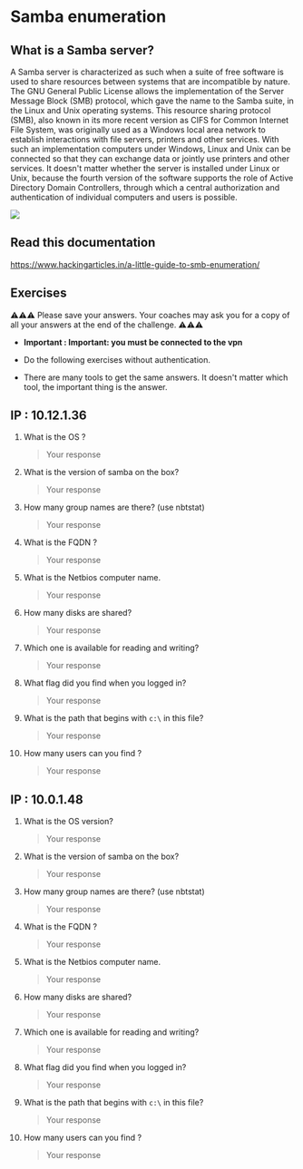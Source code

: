 # Samba enumeration 

## What is a Samba server?
A Samba server is characterized as such when a suite of free software is used to share resources between systems that are incompatible by nature. The GNU General Public License allows the implementation of the Server Message Block (SMB) protocol, which gave the name to the Samba suite, in the Linux and Unix operating systems.  This resource sharing protocol (SMB), also known in its more recent version as CIFS for Common Internet File System, was originally used as a Windows local area network to establish interactions with file servers, printers and other services. With such an implementation computers under Windows, Linux and Unix can be connected so that they can exchange data or jointly use printers and other services. It doesn't matter whether the server is installed under Linux or Unix, because the fourth version of the software supports the role of Active Directory Domain Controllers, through which a central authorization and authentication of individual computers and users is possible. 

![](https://media1.giphy.com/media/l0IpWimdziTLydf8Y/giphy.gif?cid=ecf05e47u0ta0o7c381p9h28ksitujm1i8nk406hhplongkq&rid=giphy.gif&ct=g)


## Read this documentation 
https://www.hackingarticles.in/a-little-guide-to-smb-enumeration/


## Exercises 
⚠️⚠️⚠️ Please save your answers. Your coaches may ask you for a copy of all your answers at the end of the challenge. ⚠️⚠️⚠️

- **Important : Important: you must be connected to the vpn**


- Do the following exercises without authentication.
- There are many tools to get the same answers. It doesn't matter which tool, the important thing is the answer.

## IP : 10.12.1.36
1. What is the OS ?
    > Your response 
1. What is the version of samba on the box? 
    > Your response 
1. How many group names are there? (use nbtstat)
    > Your response 
1. What is the FQDN ?
    > Your response 
1. What is the Netbios computer name. 
    > Your response 
1. How many disks are shared?
    > Your response 
1. Which one is available for reading and writing? 
    > Your response 
1. What flag did you find when you logged in?
    > Your response 
1. What is the path that begins with ``c:\`` in this file?
    > Your response 
1. How many users can you find ?
    > Your response 


## IP : 10.0.1.48
1. What is the OS version? 
    > Your response 
1. What is the version of samba on the box? 
    > Your response 
1. How many group names are there? (use nbtstat)
    > Your response 
1. What is the FQDN ?
    > Your response 
1. What is the Netbios computer name. 
    > Your response 
1. How many disks are shared?
    > Your response 
1. Which one is available for reading and writing? 
    > Your response 
1. What flag did you find when you logged in?
    > Your response 
1. What is the path that begins with ``c:\`` in this file?
    > Your response 
1. How many users can you find ?
    > Your response 
